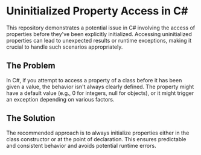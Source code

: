 # Uninitialized Property Access in C#

This repository demonstrates a potential issue in C# involving the access of properties before they've been explicitly initialized.  Accessing uninitialized properties can lead to unexpected results or runtime exceptions, making it crucial to handle such scenarios appropriately.

## The Problem

In C#, if you attempt to access a property of a class before it has been given a value, the behavior isn't always clearly defined.  The property might have a default value (e.g., 0 for integers, null for objects), or it might trigger an exception depending on various factors.

## The Solution

The recommended approach is to always initialize properties either in the class constructor or at the point of declaration. This ensures predictable and consistent behavior and avoids potential runtime errors.
